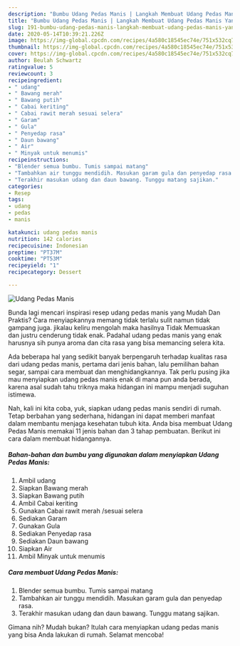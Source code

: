 ```yaml
---
description: "Bumbu Udang Pedas Manis | Langkah Membuat Udang Pedas Manis Yang Lezat"
title: "Bumbu Udang Pedas Manis | Langkah Membuat Udang Pedas Manis Yang Lezat"
slug: 191-bumbu-udang-pedas-manis-langkah-membuat-udang-pedas-manis-yang-lezat
date: 2020-05-14T10:39:21.226Z
image: https://img-global.cpcdn.com/recipes/4a580c18545ec74e/751x532cq70/udang-pedas-manis-foto-resep-utama.jpg
thumbnail: https://img-global.cpcdn.com/recipes/4a580c18545ec74e/751x532cq70/udang-pedas-manis-foto-resep-utama.jpg
cover: https://img-global.cpcdn.com/recipes/4a580c18545ec74e/751x532cq70/udang-pedas-manis-foto-resep-utama.jpg
author: Beulah Schwartz
ratingvalue: 5
reviewcount: 3
recipeingredient:
- " udang"
- " Bawang merah"
- " Bawang putih"
- " Cabai keriting"
- " Cabai rawit merah sesuai selera"
- " Garam"
- " Gula"
- " Penyedap rasa"
- " Daun bawang"
- " Air"
- " Minyak untuk menumis"
recipeinstructions:
- "Blender semua bumbu. Tumis sampai matang"
- "Tambahkan air tunggu mendidih. Masukan garam gula dan penyedap rasa."
- "Terakhir masukan udang dan daun bawang. Tunggu matang sajikan."
categories:
- Resep
tags:
- udang
- pedas
- manis

katakunci: udang pedas manis 
nutrition: 142 calories
recipecuisine: Indonesian
preptime: "PT37M"
cooktime: "PT53M"
recipeyield: "1"
recipecategory: Dessert

---
```



![Udang Pedas Manis](https://img-global.cpcdn.com/recipes/4a580c18545ec74e/751x532cq70/udang-pedas-manis-foto-resep-utama.jpg)

Bunda lagi mencari inspirasi resep udang pedas manis yang Mudah Dan Praktis? Cara menyiapkannya memang tidak terlalu sulit namun tidak gampang juga. jikalau keliru mengolah maka hasilnya Tidak Memuaskan dan justru cenderung tidak enak. Padahal udang pedas manis yang enak harusnya sih punya aroma dan cita rasa yang bisa memancing selera kita.

Ada beberapa hal yang sedikit banyak berpengaruh terhadap kualitas rasa dari udang pedas manis, pertama dari jenis bahan, lalu pemilihan bahan segar, sampai cara membuat dan menghidangkannya. Tak perlu pusing jika mau menyiapkan udang pedas manis enak di mana pun anda berada, karena asal sudah tahu triknya maka hidangan ini mampu menjadi suguhan istimewa.




Nah, kali ini kita coba, yuk, siapkan udang pedas manis sendiri di rumah. Tetap berbahan yang sederhana, hidangan ini dapat memberi manfaat dalam membantu menjaga kesehatan tubuh kita. Anda bisa membuat Udang Pedas Manis memakai 11 jenis bahan dan 3 tahap pembuatan. Berikut ini cara dalam membuat hidangannya.

<!--inarticleads1-->

##### Bahan-bahan dan bumbu yang digunakan dalam menyiapkan Udang Pedas Manis:

1. Ambil  udang
1. Siapkan  Bawang merah
1. Siapkan  Bawang putih
1. Ambil  Cabai keriting
1. Gunakan  Cabai rawit merah /sesuai selera
1. Sediakan  Garam
1. Gunakan  Gula
1. Sediakan  Penyedap rasa
1. Sediakan  Daun bawang
1. Siapkan  Air
1. Ambil  Minyak untuk menumis




<!--inarticleads2-->

##### Cara membuat Udang Pedas Manis:

1. Blender semua bumbu. Tumis sampai matang
1. Tambahkan air tunggu mendidih. Masukan garam gula dan penyedap rasa.
1. Terakhir masukan udang dan daun bawang. Tunggu matang sajikan.




Gimana nih? Mudah bukan? Itulah cara menyiapkan udang pedas manis yang bisa Anda lakukan di rumah. Selamat mencoba!
